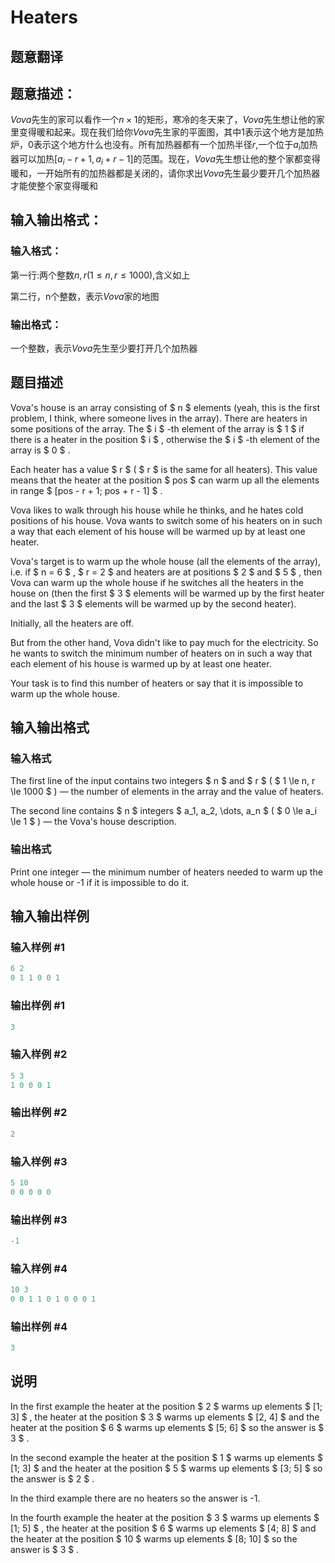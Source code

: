 # Heaters

## 题意翻译

## 题意描述：

$Vova$先生的家可以看作一个$n \times 1$的矩形，寒冷的冬天来了，$Vova$先生想让他的家里变得暖和起来。现在我们给你$Vova$先生家的平面图，其中$1$表示这个地方是加热炉，0表示这个地方什么也没有。所有加热器都有一个加热半径$r$,一个位于$a_i$加热器可以加热[$a_i-r+1,a_i+r-1$]的范围。现在，$Vova$先生想让他的整个家都变得暖和，一开始所有的加热器都是关闭的，请你求出$Vova$先生最少要开几个加热器才能使整个家变得暖和

## 输入输出格式：

### 输入格式：

第一行:两个整数$n,r(1≤n,r≤1000)$,含义如上

第二行，n个整数，表示$Vova$家的地图

### 输出格式：

一个整数，表示$Vova$先生至少要打开几个加热器

## 题目描述

Vova's house is an array consisting of $ n $ elements (yeah, this is the first problem, I think, where someone lives in the array). There are heaters in some positions of the array. The $ i $ -th element of the array is $ 1 $ if there is a heater in the position $ i $ , otherwise the $ i $ -th element of the array is $ 0 $ .

Each heater has a value $ r $ ( $ r $ is the same for all heaters). This value means that the heater at the position $ pos $ can warm up all the elements in range $ [pos - r + 1; pos + r - 1] $ .

Vova likes to walk through his house while he thinks, and he hates cold positions of his house. Vova wants to switch some of his heaters on in such a way that each element of his house will be warmed up by at least one heater.

Vova's target is to warm up the whole house (all the elements of the array), i.e. if $ n = 6 $ , $ r = 2 $ and heaters are at positions $ 2 $ and $ 5 $ , then Vova can warm up the whole house if he switches all the heaters in the house on (then the first $ 3 $ elements will be warmed up by the first heater and the last $ 3 $ elements will be warmed up by the second heater).

Initially, all the heaters are off.

But from the other hand, Vova didn't like to pay much for the electricity. So he wants to switch the minimum number of heaters on in such a way that each element of his house is warmed up by at least one heater.

Your task is to find this number of heaters or say that it is impossible to warm up the whole house.

## 输入输出格式

### 输入格式

The first line of the input contains two integers $ n $ and $ r $ ( $ 1 \le n, r \le 1000 $ ) — the number of elements in the array and the value of heaters.

The second line contains $ n $ integers $ a_1, a_2, \dots, a_n $ ( $ 0 \le a_i \le 1 $ ) — the Vova's house description.

### 输出格式

Print one integer — the minimum number of heaters needed to warm up the whole house or -1 if it is impossible to do it.

## 输入输出样例

### 输入样例 #1

```cpp
6 2
0 1 1 0 0 1

```
### 输出样例 #1

```cpp
3

```
### 输入样例 #2

```cpp
5 3
1 0 0 0 1

```
### 输出样例 #2

```cpp
2

```
### 输入样例 #3

```cpp
5 10
0 0 0 0 0

```
### 输出样例 #3

```cpp
-1

```
### 输入样例 #4

```cpp
10 3
0 0 1 1 0 1 0 0 0 1

```
### 输出样例 #4

```cpp
3

```
## 说明

In the first example the heater at the position $ 2 $ warms up elements $ [1; 3] $ , the heater at the position $ 3 $ warms up elements $ [2, 4] $ and the heater at the position $ 6 $ warms up elements $ [5; 6] $ so the answer is $ 3 $ .

In the second example the heater at the position $ 1 $ warms up elements $ [1; 3] $ and the heater at the position $ 5 $ warms up elements $ [3; 5] $ so the answer is $ 2 $ .

In the third example there are no heaters so the answer is -1.

In the fourth example the heater at the position $ 3 $ warms up elements $ [1; 5] $ , the heater at the position $ 6 $ warms up elements $ [4; 8] $ and the heater at the position $ 10 $ warms up elements $ [8; 10] $ so the answer is $ 3 $ .

